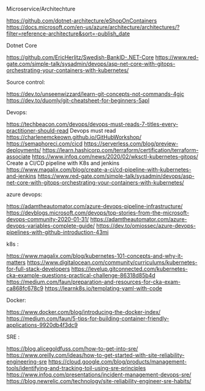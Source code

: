Microservice/Architechture 

https://github.com/dotnet-architecture/eShopOnContainers
https://docs.microsoft.com/en-us/azure/architecture/architectures/?filter=reference-architecture&sort=-publish_date


Dotnet Core

https://github.com/EricHerlitz/Swedish-BankID-.NET-Core
https://www.red-gate.com/simple-talk/sysadmin/devops/asp-net-core-with-gitops-orchestrating-your-containers-with-kubernetes/
    
Source control: 

https://dev.to/unseenwizzard/learn-git-concepts-not-commands-4gjc
https://dev.to/duomly/git-cheatsheet-for-beginners-5apl
    

Devops: 

https://techbeacon.com/devops/devops-must-reads-7-titles-every-practitioner-should-read Devops must read 
https://charlenemckeown.github.io/GitHubWorkshop/
https://semaphoreci.com/cicd
https://serverless.com/blog/preview-deployments/
https://learn.hashicorp.com/terraform/certification/terraform-associate
https://www.infoq.com/news/2020/02/wksctl-kubernetes-gitops/
Create a CI/CD pipeline with K8s and jenkins 
https://www.magalix.com/blog/create-a-ci/cd-pipeline-with-kubernetes-and-jenkins
https://www.red-gate.com/simple-talk/sysadmin/devops/asp-net-core-with-gitops-orchestrating-your-containers-with-kubernetes/

azure devops: 

https://adamtheautomator.com/azure-devops-pipeline-infrastructure/
https://devblogs.microsoft.com/devops/top-stories-from-the-microsoft-devops-community-2020-01-31/
https://adamtheautomator.com/azure-devops-variables-complete-guide/
https://dev.to/omiossec/azure-devops-pipelines-with-github-introduction-43mi

k8s : 

https://www.magalix.com/blog/kubernetes-101-concepts-and-why-it-matters
https://www.digitalocean.com/community/curriculums/kubernetes-for-full-stack-developers
https://levelup.gitconnected.com/kubernetes-cka-example-questions-practical-challenge-86318d85b4d
https://medium.com/faun/preparation-and-resources-for-cka-exam-ca868fc678c9 
https://learnk8s.io/templating-yaml-with-code
    
Docker: 

https://www.docker.com/blog/introducing-the-docker-index/
https://medium.com/faun/5-tips-for-building-container-friendly-applications-9920db4f3dc9

SRE :

https://blog.alicegoldfuss.com/how-to-get-into-sre/
https://www.oreilly.com/ideas/how-to-get-started-with-site-reliability-engineering-sre
https://cloud.google.com/blog/products/management-tools/identifying-and-tracking-toil-using-sre-principles
https://www.infoq.com/presentations/incident-management-devops-sre/
https://blog.newrelic.com/technology/site-reliability-engineer-sre-habits/

